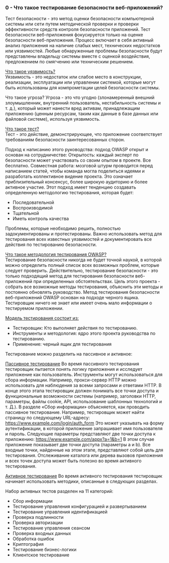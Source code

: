### 0 - Что такое тестирование безопасности веб-приложений?
Тест безопасности - это метод оценки безопасности компьютерной системы или сети путем методической проверки и проверки эффективности средств контроля безопасности приложений. Тест безопасности веб-приложения фокусируется только на оценке безопасности веб-приложения. Процесс включает в себя активный анализ приложения на наличие слабых мест, технических недостатков или уязвимостей. Любые обнаруженные проблемы безопасности будут представлены владельцу системы вместе с оценкой воздействия, предложением по смягчению или техническим решением.

<ins>Что такое уязвимость?</ins><br>
Уязвимость - это недостаток или слабое место в конструкции, реализации, эксплуатации или управлении системой, которые могут быть использованы для компрометации целей безопасности системы.

Что такое угроза?
Угроза - это что угодно (злонамеренный внешний злоумышленник, внутренний пользователь, нестабильность системы и т. д.), который может нанести вред активам, принадлежащим приложению (ценным ресурсам, таким как данные в базе данных или файловой системе), используя уязвимость.

<ins>Что такое тест?</ins><br>
Тест - это действие, демонстрирующее, что приложение соответствует требованиям безопасности заинтересованных сторон.

Подход к написанию этого руководства: подход OWASP открыт и основан на сотрудничестве:
Открытость: каждый эксперт по безопасности может участвовать со своим опытом в проекте. Все бесплатно.
Совместная работа: мозговой штурм проводится перед написанием статей, чтобы команда могла поделиться идеями и разработать коллективное видение проекта. Это означает приблизительный консенсус, более широкую аудиторию и более активное участие.
Этот подход имеет тенденцию создавать определенную методологию тестирования, которая будет:
- Последовательной
- Воспроизводимой
- Тщательной
- Иметь контроль качества

Проблемы, которые необходимо решить, полностью задокументированы и протестированы. Важно использовать метод для тестирования всех известных уязвимостей и документировать все действия по тестированию безопасности.

<ins>Что такое методология тестирования OWASP?</ins><br>
Тестирование безопасности никогда не будет точной наукой, в которой можно определить полный список всех возможных проблем, которые следует проверить. Действительно, тестирование безопасности - это только подходящий метод для тестирования безопасности веб-приложений при определенных обстоятельствах. Цель этого проекта - собрать все возможные методы тестирования, объяснить эти методы и постоянно обновлять руководство. Метод тестирования безопасности веб-приложений OWASP основан на подходе черного ящика. Тестировщик ничего не знает или имеет очень мало информации о тестируемом приложении.

<ins>Модель тестирования состоит из:</ins><br>
- Тестировщик: Кто выполняет действия по тестированию.
- Инструменты и методология: ядро этого проекта руководства по тестированию.
- Применение: черный ящик для тестирования

Тестирование можно разделить на пассивное и активное:

<ins>Пассивное тестирование</ins>
Во время пассивного тестирования тестировщик пытается понять логику приложения и исследует приложение как пользователь. Инструменты могут использоваться для сбора информации. Например, прокси-сервер HTTP можно использовать для наблюдения за всеми запросами и ответами HTTP. В конце этого этапа тестировщик должен понимать все точки доступа и функциональные возможности системы (например, заголовки HTTP, параметры, файлы cookie, API, использование шаблонных технологий и т. Д.). В разделе «Сбор информации» объясняется, как проводить пассивное тестирование. Например, тестировщик может найти страницу по следующему URL-адресу: https://www.example.com/login/auth_form Это может указывать на форму аутентификации, в которой приложение запрашивает имя пользователя и пароль. Следующие параметры представляют две точки доступа к приложению: https://www.example.com/appx?a=1&b=1 В этом случае приложение показывает две точки доступа (параметры a и b). Все входные точки, найденные на этом этапе, представляют собой цель для тестирования. Отслеживание каталога или дерева вызовов приложения и всех точек доступа может быть полезно во время активного тестирования.<br>

<ins>Активное тестирование</ins>
Во время активного тестирования тестировщик начинает использовать методики, описанные в следующих разделах.

Набор активных тестов разделен на 11 категорий:
- Сбор информации
- Тестирование управления конфигурацией и развертыванием
- Тестирование управления идентификацией
- Проверка подлинности
- Проверка авторизации
- Тестирование управления сеансом
- Проверка входных данных
- Обработка ошибок
- Криптография
- Тестирование бизнес-логики
- Клиентское тестирование
